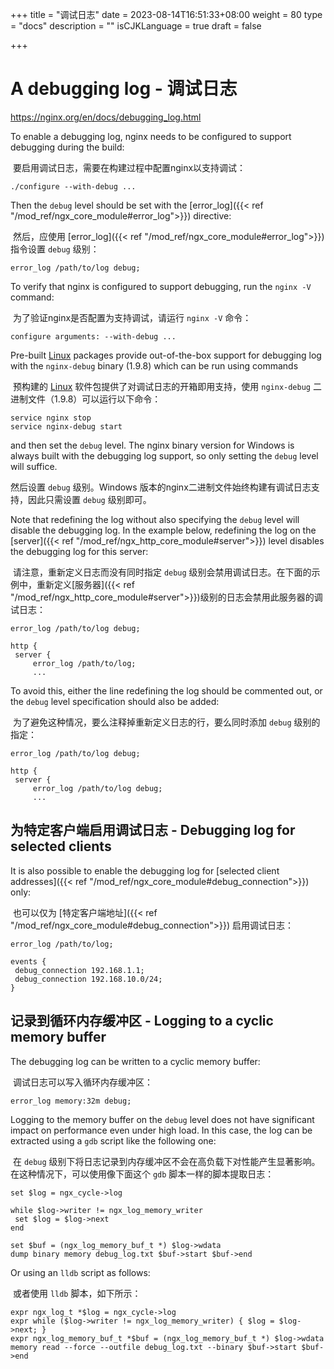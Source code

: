 +++
title = "调试日志"
date = 2023-08-14T16:51:33+08:00
weight = 80
type = "docs"
description = ""
isCJKLanguage = true
draft = false

+++

# A debugging log - 调试日志

https://nginx.org/en/docs/debugging_log.html



To enable a debugging log, nginx needs to be configured to support debugging during the build:

​	要启用调试日志，需要在构建过程中配置nginx以支持调试：

```
./configure --with-debug ...
```

Then the `debug` level should be set with the [error_log]({{< ref "/mod_ref/ngx_core_module#error_log">}}) directive:

​	然后，应使用 [error_log]({{< ref "/mod_ref/ngx_core_module#error_log">}}) 指令设置 `debug` 级别：

```
error_log /path/to/log debug;
```

To verify that nginx is configured to support debugging, run the `nginx -V` command:

​	为了验证nginx是否配置为支持调试，请运行 `nginx -V` 命令：

```
configure arguments: --with-debug ...
```

Pre-built [Linux](https://nginx.org/en/linux_packages.html) packages provide out-of-the-box support for debugging log with the `nginx-debug` binary (1.9.8) which can be run using commands

​	预构建的 [Linux](https://nginx.org/en/linux_packages.html) 软件包提供了对调试日志的开箱即用支持，使用 `nginx-debug` 二进制文件（1.9.8）可以运行以下命令：

```
service nginx stop
service nginx-debug start
```

and then set the `debug` level. The nginx binary version for Windows is always built with the debugging log support, so only setting the `debug` level will suffice.

然后设置 `debug` 级别。Windows 版本的nginx二进制文件始终构建有调试日志支持，因此只需设置 `debug` 级别即可。

Note that redefining the log without also specifying the `debug` level will disable the debugging log. In the example below, redefining the log on the [server]({{< ref "/mod_ref/ngx_http_core_module#server">}}) level disables the debugging log for this server:

​	请注意，重新定义日志而没有同时指定 `debug` 级别会禁用调试日志。在下面的示例中，重新定义[服务器]({{< ref "/mod_ref/ngx_http_core_module#server">}})级别的日志会禁用此服务器的调试日志：

```
error_log /path/to/log debug;

http {
 server {
     error_log /path/to/log;
     ...
```

To avoid this, either the line redefining the log should be commented out, or the `debug` level specification should also be added:

​	为了避免这种情况，要么注释掉重新定义日志的行，要么同时添加 `debug` 级别的指定：

```
error_log /path/to/log debug;

http {
 server {
     error_log /path/to/log debug;
     ...
```



## 为特定客户端启用调试日志 - Debugging log for selected clients

It is also possible to enable the debugging log for [selected client addresses]({{< ref "/mod_ref/ngx_core_module#debug_connection">}}) only:

​	也可以仅为 [特定客户端地址]({{< ref "/mod_ref/ngx_core_module#debug_connection">}}) 启用调试日志：

```
error_log /path/to/log;

events {
 debug_connection 192.168.1.1;
 debug_connection 192.168.10.0/24;
}
```





## 记录到循环内存缓冲区 - Logging to a cyclic memory buffer

The debugging log can be written to a cyclic memory buffer:

​	调试日志可以写入循环内存缓冲区：

```
error_log memory:32m debug;
```

Logging to the memory buffer on the `debug` level does not have significant impact on performance even under high load. In this case, the log can be extracted using a `gdb` script like the following one:

​	在 `debug` 级别下将日志记录到内存缓冲区不会在高负载下对性能产生显著影响。在这种情况下，可以使用像下面这个 `gdb` 脚本一样的脚本提取日志：

```
set $log = ngx_cycle->log

while $log->writer != ngx_log_memory_writer
 set $log = $log->next
end

set $buf = (ngx_log_memory_buf_t *) $log->wdata
dump binary memory debug_log.txt $buf->start $buf->end
```

Or using an `lldb` script as follows:

​	或者使用 `lldb` 脚本，如下所示：

```
expr ngx_log_t *$log = ngx_cycle->log
expr while ($log->writer != ngx_log_memory_writer) { $log = $log->next; }
expr ngx_log_memory_buf_t *$buf = (ngx_log_memory_buf_t *) $log->wdata
memory read --force --outfile debug_log.txt --binary $buf->start $buf->end
```

